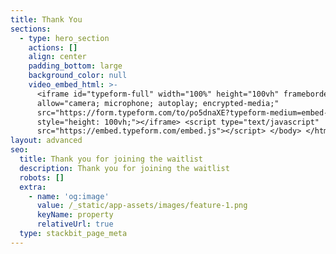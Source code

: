 ```yaml
---
title: Thank You
sections:
  - type: hero_section
    actions: []
    align: center
    padding_bottom: large
    background_color: null
    video_embed_html: >-
      <iframe id="typeform-full" width="100%" height="100vh" frameborder="0"
      allow="camera; microphone; autoplay; encrypted-media;"
      src="https://form.typeform.com/to/po5dnaXE?typeform-medium=embed-snippet"
      style="height: 100vh;"></iframe> <script type="text/javascript"
      src="https://embed.typeform.com/embed.js"></script> </body> </html>
layout: advanced
seo:
  title: Thank you for joining the waitlist
  description: Thank you for joining the waitlist
  robots: []
  extra:
    - name: 'og:image'
      value: /_static/app-assets/images/feature-1.png
      keyName: property
      relativeUrl: true
  type: stackbit_page_meta
---
```

